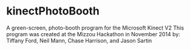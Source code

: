 # kinectPhotoBooth
A green-screen, photo-booth program for the Microsoft Kinect V2
This program was created at the Mizzou Hackathon in November 2014 by:
Tiffany Ford, Neil Mann, Chase Harrison, and Jason Sartin

